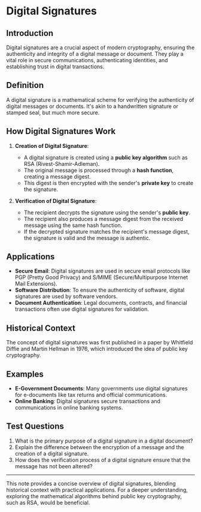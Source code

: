 # Digital Signatures

## Introduction
Digital signatures are a crucial aspect of modern cryptography, ensuring the authenticity and integrity of a digital message or document. They play a vital role in secure communications, authenticating identities, and establishing trust in digital transactions.

## Definition
A digital signature is a mathematical scheme for verifying the authenticity of digital messages or documents. It's akin to a handwritten signature or stamped seal, but much more secure.

## How Digital Signatures Work
1. **Creation of Digital Signature**:
   - A digital signature is created using a **public key algorithm** such as RSA (Rivest-Shamir-Adleman).
   - The original message is processed through a **hash function**, creating a message digest.
   - This digest is then encrypted with the sender's **private key** to create the signature.

2. **Verification of Digital Signature**:
   - The recipient decrypts the signature using the sender's **public key**.
   - The recipient also produces a message digest from the received message using the same hash function.
   - If the decrypted signature matches the recipient's message digest, the signature is valid and the message is authentic.

## Applications
- **Secure Email**: Digital signatures are used in secure email protocols like PGP (Pretty Good Privacy) and S/MIME (Secure/Multipurpose Internet Mail Extensions).
- **Software Distribution**: To ensure the authenticity of software, digital signatures are used by software vendors.
- **Document Authentication**: Legal documents, contracts, and financial transactions often use digital signatures for validation.

## Historical Context
The concept of digital signatures was first published in a paper by Whitfield Diffie and Martin Hellman in 1976, which introduced the idea of public key cryptography.

## Examples
- **E-Government Documents**: Many governments use digital signatures for e-documents like tax returns and official communications.
- **Online Banking**: Digital signatures secure transactions and communications in online banking systems.

## Test Questions
1. What is the primary purpose of a digital signature in a digital document?
2. Explain the difference between the encryption of a message and the creation of a digital signature.
3. How does the verification process of a digital signature ensure that the message has not been altered?

---

This note provides a concise overview of digital signatures, blending historical context with practical applications. For a deeper understanding, exploring the mathematical algorithms behind public key cryptography, such as RSA, would be beneficial.